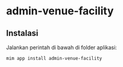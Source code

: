 # admin-venue-facility

## Instalasi

Jalankan perintah di bawah di folder aplikasi:

```
mim app install admin-venue-facility
```
